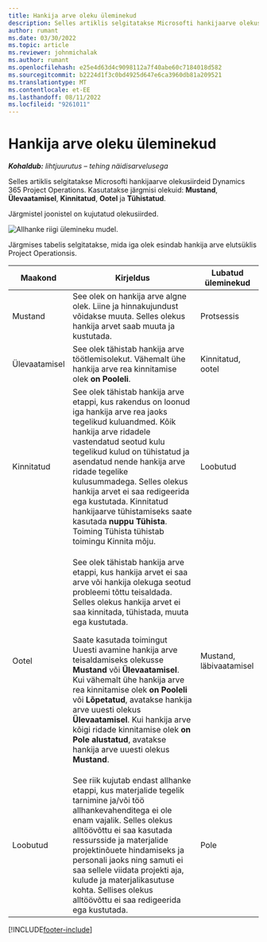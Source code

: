```yaml
---
title: Hankija arve oleku üleminekud
description: Selles artiklis selgitatakse Microsofti hankijaarve olekusiirdeid Dynamics 365 Project Operations.
author: rumant
ms.date: 03/30/2022
ms.topic: article
ms.reviewer: johnmichalak
ms.author: rumant
ms.openlocfilehash: e25e4d63d4c9098112a7f40abe60c7184018d582
ms.sourcegitcommit: b2224d1f3c0bd4925d647e6ca3960db81a209521
ms.translationtype: MT
ms.contentlocale: et-EE
ms.lasthandoff: 08/11/2022
ms.locfileid: "9261011"
---
```

# <a name="state-transitions-on-a-vendor-invoice"></a>Hankija arve oleku üleminekud

_**Kohaldub:** lihtjuurutus – tehing näidisarvelusega_

Selles artiklis selgitatakse Microsofti hankijaarve olekusiirdeid Dynamics 365 Project Operations. Kasutatakse järgmisi olekuid: **Mustand**, **Ülevaatamisel**, **Kinnitatud**, **Ootel** ja **Tühistatud**.

Järgmistel joonistel on kujutatud olekusiirded.

![Allhanke riigi ülemineku mudel.](../media/VI_State_Model.jpg)

Järgmises tabelis selgitatakse, mida iga olek esindab hankija arve elutsüklis Project Operationsis.

| Maakond | Kirjeldus | Lubatud üleminekud |
| --- | --- | --- |
| Mustand | See olek on hankija arve algne olek. Liine ja hinnakujundust võidakse muuta. Selles olekus hankija arvet saab muuta ja kustutada. | Protsessis |
| Ülevaatamisel | See olek tähistab hankija arve töötlemisolekut. Vähemalt ühe hankija arve rea kinnitamise olek **on Pooleli**. | Kinnitatud, ootel |
| Kinnitatud | See olek tähistab hankija arve etappi, kus rakendus on loonud iga hankija arve rea jaoks tegelikud kuluandmed. Kõik hankija arve ridadele vastendatud seotud kulu tegelikud kulud on tühistatud ja asendatud nende hankija arve ridade tegelike kulusummadega. Selles olekus hankija arvet ei saa redigeerida ega kustutada. Kinnitatud hankijaarve tühistamiseks saate kasutada **nuppu Tühista**. Toiming Tühista tühistab toimingu Kinnita mõju. | Loobutud |
| Ootel | <p>See olek tähistab hankija arve etappi, kus hankija arvet ei saa arve või hankija olekuga seotud probleemi tõttu teisaldada. Selles olekus hankija arvet ei saa kinnitada, tühistada, muuta ega kustutada.</p><p>Saate kasutada toimingut Uuesti avamine hankija arve teisaldamiseks olekusse **Mustand** või **Ülevaatamisel**. Kui vähemalt ühe hankija arve rea kinnitamise olek **on Pooleli** või **Lõpetatud**, avatakse hankija arve uuesti olekus **Ülevaatamisel**. Kui hankija arve kõigi ridade kinnitamise olek **on Pole alustatud**, avatakse hankija arve uuesti olekus **Mustand**.</p> | Mustand, läbivaatamisel |
| Loobutud | See riik kujutab endast allhanke etappi, kus materjalide tegelik tarnimine ja/või töö allhankevahenditega ei ole enam vajalik. Selles olekus alltöövõttu ei saa kasutada ressursside ja materjalide projektinõuete hindamiseks ja personali jaoks ning samuti ei saa sellele viidata projekti aja, kulude ja materjalikasutuse kohta. Sellises olekus alltöövõttu ei saa redigeerida ega kustutada. | Pole |

[!INCLUDE[footer-include](../../includes/footer-banner.md)]
